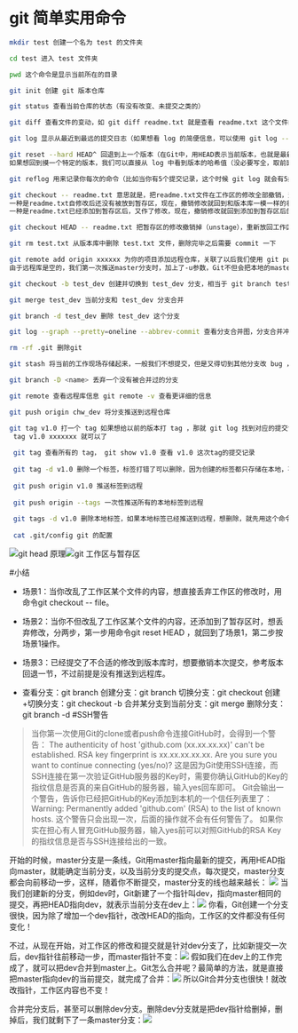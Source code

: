 # git 简单实用命令
```bash
mkdir test 创建一个名为 test 的文件夹

cd test 进入 test 文件夹

pwd 这个命令是显示当前所在的目录

git init 创建 git 版本仓库

git status 查看当前仓库的状态（有没有改变、未提交之类的）

git diff 查看文件的变动，如 git diff readme.txt 就是查看 readme.txt 这个文件的改动

git log 显示从最近到最远的提交日志（如果想看 log 的简便信息，可以使用 git log --pretty=oneline 这个命令）

git reset --hard HEAD^ 回退到上一个版本（在Git中，用HEAD表示当前版本，也就是最新的提交1094adb...（注意我的提交ID和你的肯定不一样），上一个版本就是HEAD^，上上一个版本就是HEAD^^，当然往上100个版本写100个^比较容易数不过来，所以写成HEAD~100）
如果想回到摸一个特定的版本，我们可以直接从 log 中看到版本的哈希值（没必要写全，取前面几位就行，一般 8 位），如 git reset --hard e475afc9

git reflog 用来记录你每次的命令（比如当你有5个提交记录，这个时候 git log 就会有5条记录，当你使用 git rese t回到第一个版本的时候，这个时候你使用 git log 查看就只有第一次提交记录的 log 了，这个时候你再去想通过 hash 值回到第五个版本找不到这个 hash 了，这个时候就可以通过这个命令查看你的变动记录）

git checkout -- readme.txt 意思就是，把readme.txt文件在工作区的修改全部撤销，这里有两种情况：
一种是readme.txt自修改后还没有被放到暂存区，现在，撤销修改就回到和版本库一模一样的状态；
一种是readme.txt已经添加到暂存区后，又作了修改，现在，撤销修改就回到添加到暂存区后的状态。

git checkout HEAD -- readme.txt 把暂存区的修改撤销掉（unstage），重新放回工作区（如果我们的修改已经提交到了暂存区，我们想回到之前未修改的工作区可以两步走，第一步使用 git checkout HEAD -- readme.txt 回到工作区。 第二步使用 git checkout -- readme.txt 回到修改前）

git rm test.txt 从版本库中删除 test.txt 文件，删除完毕之后需要 commit 一下

git remote add origin xxxxxx 为你的项目添加远程仓库，关联了以后我们使用 git push -u origin master 命令将我们的本地内容推送到远程仓库中（把本地库的内容推送到远程，用git push命令，实际上是把当前分支master推送到远程。
由于远程库是空的，我们第一次推送master分支时，加上了-u参数，Git不但会把本地的master分支内容推送的远程新的master分支，还会把本地的master分支和远程的master分支关联起来，在以后的推送或者拉取时就可以简化命令， 就是说以后推送就是用 git push origin master 就可以了）

git checkout -b test_dev 创建并切换到 test_dev 分支，相当于 git branch test_dev 和 git checkout test_dev 这两个命令

git merge test_dev 当前分支和 test_dev 分支合并

git branch -d test_dev 删除 test_dev 这个分支

git log --graph --pretty=oneline --abbrev-commit 查看分支合并图，分支合并冲突以后解决冲突，然后再 add 一下 commit 一下就行

rm -rf .git 删除git

git stash 将当前的工作现场存储起来，一般我们不想提交，但是又得切到其他分支改 bug ，这个时候就可以用这个命令，当 bug 修复完毕，从其他分支切换回来的时候，使用 git stash list 查看你的存储情况，然后使用 git stash pop 回到你最初的工作现场

git branch -D <name> 丢弃一个没有被合并过的分支

git remote 查看远程库信息 git remote -v 查看更详细的信息

git push origin chw_dev 将分支推送到远程仓库

git tag v1.0 打一个 tag 如果想给以前的版本打 tag ，那就 git log 找到对应的提交记录， 使用个git
 tag v1.0 xxxxxxx 就可以了
 
 git tag 查看所有的 tag， git show v1.0 查看 v1.0 这次tag的提交记录
 
 git tag -d v1.0 删除一个标签，标签打错了可以删除，因为创建的标签都只存储在本地，不会自动推送到远程。所以，打错的标签可以在本地安全删除。如果要推送某个标签到远程，使用命令git push origin <tagname>
 
 git push origin v1.0 推送标签到远程
 
 git push origin --tags 一次性推送所有的本地标签到远程
 
 git tags -d v1.0 删除本地标签，如果本地标签已经推送到远程，想删除，就先用这个命令把本地的标签先删除，然后使用 git push origin :refs/tags/v1.0 这个命令
 
 cat .git/config git 的配置
```
![git head 原理](media/15366506269381/%E5%B1%8F%E5%B9%95%E5%BF%AB%E7%85%A7%202018-09-11%20%E4%B8%8B%E5%8D%884.26.18.png)![git 工作区与暂存区](media/15366506269381/%E5%B1%8F%E5%B9%95%E5%BF%AB%E7%85%A7%202018-09-11%20%E4%B8%8B%E5%8D%885.11.41.png)

#小结
* 场景1：当你改乱了工作区某个文件的内容，想直接丢弃工作区的修改时，用命令git checkout -- file。

* 场景2：当你不但改乱了工作区某个文件的内容，还添加到了暂存区时，想丢弃修改，分两步，第一步用命令git reset HEAD <file>，就回到了场景1，第二步按场景1操作。

* 场景3：已经提交了不合适的修改到版本库时，想要撤销本次提交，参考版本回退一节，不过前提是没有推送到远程库。

* 查看分支：git branch
创建分支：git branch <name>
切换分支：git checkout <name>
创建+切换分支：git checkout -b <name>
合并某分支到当前分支：git merge <name>
删除分支：git branch -d <name>
#SSH警告
> 当你第一次使用Git的clone或者push命令连接GitHub时，会得到一个警告：
The authenticity of host 'github.com (xx.xx.xx.xx)' can't be established.
RSA key fingerprint is xx.xx.xx.xx.xx.
Are you sure you want to continue connecting (yes/no)?
这是因为Git使用SSH连接，而SSH连接在第一次验证GitHub服务器的Key时，需要你确认GitHub的Key的指纹信息是否真的来自GitHub的服务器，输入yes回车即可。
Git会输出一个警告，告诉你已经把GitHub的Key添加到本机的一个信任列表里了：
Warning: Permanently added 'github.com' (RSA) to the list of known hosts.
这个警告只会出现一次，后面的操作就不会有任何警告了。
如果你实在担心有人冒充GitHub服务器，输入yes前可以对照GitHub的RSA Key的指纹信息是否与SSH连接给出的一致。

开始的时候，master分支是一条线，Git用master指向最新的提交，再用HEAD指向master，就能确定当前分支，以及当前分支的提交点，每次提交，master分支都会向前移动一步，这样，随着你不断提交，master分支的线也越来越长：
![](media/15366506269381/15366722588438.png)
当我们创建新的分支，例如dev时，Git新建了一个指针叫dev，指向master相同的提交，再把HEAD指向dev，就表示当前分支在dev上：![](media/15366506269381/15366723181080.png)
你看，Git创建一个分支很快，因为除了增加一个dev指针，改改HEAD的指向，工作区的文件都没有任何变化！

不过，从现在开始，对工作区的修改和提交就是针对dev分支了，比如新提交一次后，dev指针往前移动一步，而master指针不变：![](media/15366506269381/15366723331321.png)
假如我们在dev上的工作完成了，就可以把dev合并到master上。Git怎么合并呢？最简单的方法，就是直接把master指向dev的当前提交，就完成了合并：![](media/15366506269381/15366723434998.png)
所以Git合并分支也很快！就改改指针，工作区内容也不变！

合并完分支后，甚至可以删除dev分支。删除dev分支就是把dev指针给删掉，删掉后，我们就剩下了一条master分支：![](media/15366506269381/15366723588127.png)
